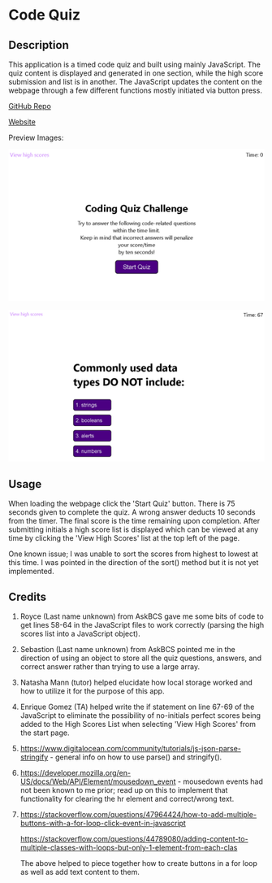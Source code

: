 # Code Quiz

## Description

This application is a timed code quiz and built using mainly JavaScript. The quiz content is displayed and generated in one section, while the high score submission and list is in another. The JavaScript updates the content on the webpage through a few different functions mostly initiated via button press.

[GitHub Repo](https://github.com/edrezner/Code-Quiz)

[Website](https://edrezner.github.io/Code-Quiz/)

Preview Images: 

![Code Quiz Image](./assets/images/cqpg1.png)

![Code Quiz Image](./assets/images/cqpg2.png)


## Usage 

When loading the webpage click the 'Start Quiz' button. There is 75 seconds given to complete the quiz. A wrong answer deducts 10 seconds from the timer. The final score is the time remaining upon completion. After submitting initials a high score list is displayed which can be viewed at any time by clicking the 'View High Scores' list at the top left of the page. 

One known issue; I was unable to sort the scores from highest to lowest at this time. I was pointed in the direction of the sort() method but it is not yet implemented.

## Credits

1. Royce (Last name unknown) from AskBCS gave me some bits of code to get lines 58-64 in the JavaScript files to work correctly (parsing the high scores list into a JavaScript object).

2. Sebastion (Last name unknown) from AskBCS pointed me in the direction of using an object to store all the quiz questions, answers, and correct answer rather than trying to use a large array.

3. Natasha Mann (tutor) helped elucidate how local storage worked and how to utilize it for the purpose of this app.

4. Enrique Gomez (TA) helped write the if statement on line 67-69 of the JavaScript to eliminate the possibility of no-initials perfect scores being added to the High Scores List when selecting 'View High Scores' from the start page.

5. https://www.digitalocean.com/community/tutorials/js-json-parse-stringify - general info on how to use parse() and stringify().

6. https://developer.mozilla.org/en-US/docs/Web/API/Element/mousedown_event - mousedown events had not been known to me prior; read up on this to implement that functionality for clearing the hr element and correct/wrong text.

7. https://stackoverflow.com/questions/47964424/how-to-add-multiple-buttons-with-a-for-loop-click-event-in-javascript

    https://stackoverflow.com/questions/44789080/adding-content-to-multiple-classes-with-loops-but-only-1-element-from-each-clas

    The above helped to piece together how to create buttons in a for loop as well as add text content to them.